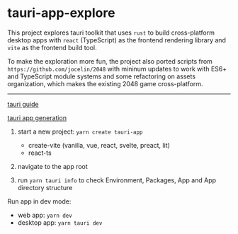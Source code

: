 # tauri-app-explore

This project explores tauri toolkit that uses `rust` to build cross-platform desktop apps with `react` (TypeScript) as the frontend rendering library and `vite` as the frontend build tool.

To make the exploration more fun, the project also ported scripts from `https://github.com/jocelin/2048` with mininum updates to work with ES6+ and TypeScript module systems and some refactoring on assets organization, which makes the existing 2048 game cross-platform.

---

[tauri guide](https://tauri.studio/v1/guides/getting-started/prerequisites)

[tauri app generation](https://tauri.studio/v1/guides/getting-started/beginning-tutorial)
  1. start a new project: `yarn create tauri-app`
      - create-vite (vanilla, vue, react, svelte, preact, lit)
      - react-ts

  1. navigate to the app root
  1. run `yarn tauri info` to check Environment, Packages, App and App directory structure

Run app in dev mode:
  - web app: `yarn dev`
  - desktop app: `yarn tauri dev`

